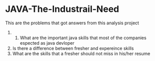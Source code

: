 # JAVA-The-Industrail-Need
This are the problems that got answers from this analysis project

1) 1) What are the important java skills that most of the companies espected as java devloper
2) Is there a difference between fresher and expereince skills
3) What are the skills that a fresher should not miss in his/her resume
